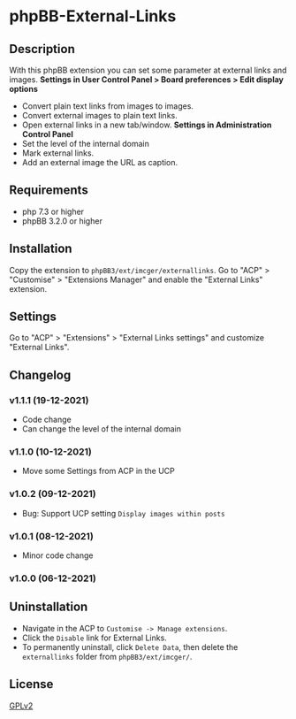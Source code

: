 # phpBB-External-Links

## Description
With this phpBB extension you can set some parameter at external links and images.
**Settings in User Control Panel > Board preferences > Edit display options**
- Convert plain text links from images to images.
- Convert external images to plain text links.
- Open external links in a new tab/window.
**Settings in Administration Control Panel**
- Set the level of the internal domain
- Mark external links.
- Add an external image the URL as caption.

## Requirements
- php 7.3 or higher
- phpBB 3.2.0 or higher

## Installation
Copy the extension to `phpBB3/ext/imcger/externallinks`.
Go to "ACP" > "Customise" > "Extensions Manager" and enable the "External Links" extension.

## Settings
Go to "ACP" > "Extensions" > "External Links settings" and customize "External Links".

## Changelog

### v1.1.1 (19-12-2021)
- Code change
- Can change the level of the internal domain

### v1.1.0 (10-12-2021)
- Move some Settings from ACP in the UCP

### v1.0.2 (09-12-2021)
- Bug: Support UCP setting `Display images within posts`

### v1.0.1 (08-12-2021)
- Minor code change

### v1.0.0 (06-12-2021)

## Uninstallation
- Navigate in the ACP to `Customise -> Manage extensions`.
- Click the `Disable` link for External Links.
- To permanently uninstall, click `Delete Data`, then delete the `externallinks` folder from `phpBB3/ext/imcger/`.

## License
[GPLv2](https://www.gnu.org/licenses/old-licenses/gpl-2.0.en.html)
